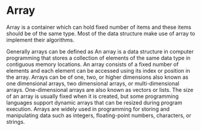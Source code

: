 <h1>Array</h1>
<p>Array is a container which can hold fixed number of items and these items should be of the same type. Most of the data structure make use of array to implement their algorithms.</p>
<p>Generally arrays can be defined as An array is a data structure in computer programming that stores a collection of elements of the same data type in contiguous memory locations. An array consists of a fixed number of elements and each element can be accessed using its index or position in the array. Arrays can be of one, two, or higher dimensions also known as one dimensional arrays, two dimensional arrays, or multi-dimensional arrays. One-dimensional arrays are also known as vectors or lists. The size of an array is usually fixed when it is created, but some programming languages support dynamic arrays that can be resized during program execution. Arrays are widely used in programming for storing and manipulating data such as integers, floating-point numbers, characters, or strings.</p>